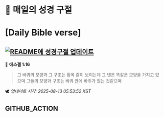# 🙏 매일의 성경 구절
# [Daily Bible verse]
## [![README에 성경구절 업데이트](https://github.com/DONGSUKA/first_test/actions/workflows/update-readme-bible.yml/badge.svg)](https://github.com/DONGSUKA/first_test/actions/workflows/update-readme-bible.yml)
<!-- START_BIBLE_VERSE -->
📖 **에스겔 1:16**
> 그 바퀴의 모양과 그 구조는 황옥 같이 보이는데 그 넷은 똑같은 모양을 가지고 있으며 그들의 모양과 구조는 바퀴 안에 바퀴가 있는 것같으며

🕊️ _업데이트 시각: 2025-08-13 05:53:52 KST_
  <!-- END_BIBLE_VERSE -->
## GITHUB_ACTION
